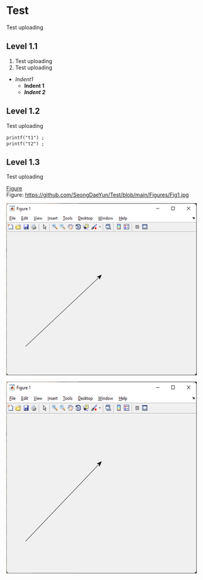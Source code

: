 # Test
Test uploading

## Level 1.1
1. Test uploading
2. Test uploading
- *Indent1*
  - **Indent 1**
  - ***Indent 2***

## Level 1.2
Test uploading

```
printf("t1") ;
printf("t2") ;
```

## Level 1.3
Test uploading

[Figure](https://github.com/SeongDaeYun/Test/blob/main/Figures/Fig1.jpg) <br>
Figure: <https://github.com/SeongDaeYun/Test/blob/main/Figures/Fig1.jpg> <br>

![Figure](https://github.com/SeongDaeYun/Test/blob/main/Figures/Fig1.jpg)

<img src = "https://github.com/SeongDaeYun/Test/blob/main/Figures/Fig1.jpg" width = "562px" height = "506px" >

